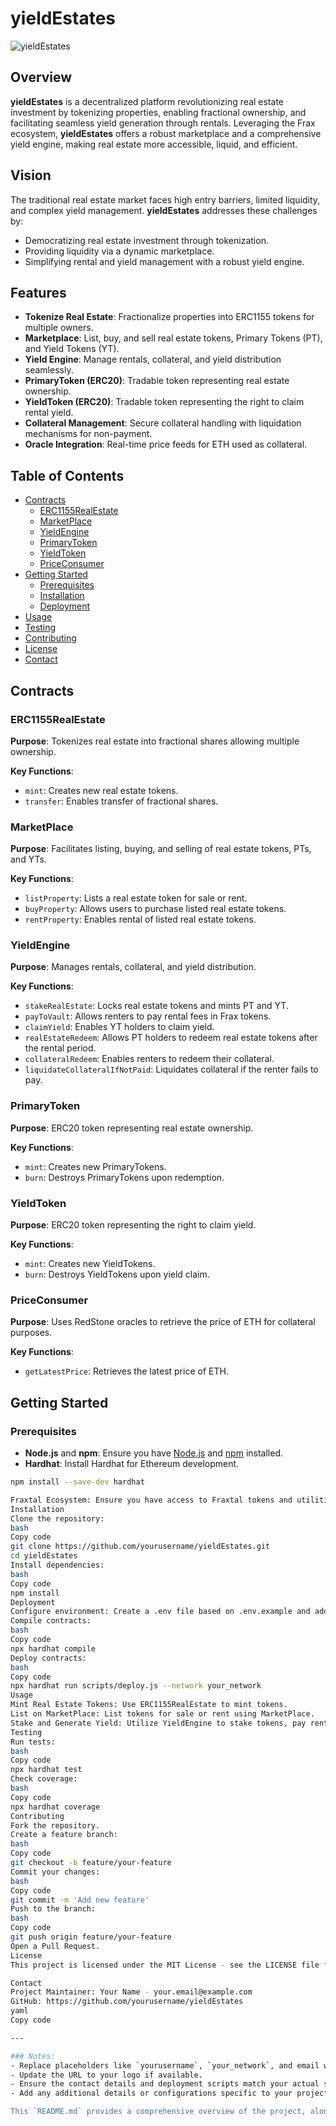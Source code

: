 # yieldEstates

![yieldEstates](https://path_to_logo/logo.png) <!-- Replace with your project's logo URL -->

## Overview

**yieldEstates** is a decentralized platform revolutionizing real estate investment by tokenizing properties, enabling fractional ownership, and facilitating seamless yield generation through rentals. Leveraging the Frax ecosystem, **yieldEstates** offers a robust marketplace and a comprehensive yield engine, making real estate more accessible, liquid, and efficient.

## Vision

The traditional real estate market faces high entry barriers, limited liquidity, and complex yield management. **yieldEstates** addresses these challenges by:
- Democratizing real estate investment through tokenization.
- Providing liquidity via a dynamic marketplace.
- Simplifying rental and yield management with a robust yield engine.

## Features

- **Tokenize Real Estate**: Fractionalize properties into ERC1155 tokens for multiple owners.
- **Marketplace**: List, buy, and sell real estate tokens, Primary Tokens (PT), and Yield Tokens (YT).
- **Yield Engine**: Manage rentals, collateral, and yield distribution seamlessly.
- **PrimaryToken (ERC20)**: Tradable token representing real estate ownership.
- **YieldToken (ERC20)**: Tradable token representing the right to claim rental yield.
- **Collateral Management**: Secure collateral handling with liquidation mechanisms for non-payment.
- **Oracle Integration**: Real-time price feeds for ETH used as collateral.

## Table of Contents

- [Contracts](#contracts)
  - [ERC1155RealEstate](#erc1155realestate)
  - [MarketPlace](#marketplace)
  - [YieldEngine](#yieldengine)
  - [PrimaryToken](#primarytoken)
  - [YieldToken](#yieldtoken)
  - [PriceConsumer](#priceconsumer)
- [Getting Started](#getting-started)
  - [Prerequisites](#prerequisites)
  - [Installation](#installation)
  - [Deployment](#deployment)
- [Usage](#usage)
- [Testing](#testing)
- [Contributing](#contributing)
- [License](#license)
- [Contact](#contact)

## Contracts

### ERC1155RealEstate

**Purpose**: Tokenizes real estate into fractional shares allowing multiple ownership.

**Key Functions**:
- `mint`: Creates new real estate tokens.
- `transfer`: Enables transfer of fractional shares.

### MarketPlace

**Purpose**: Facilitates listing, buying, and selling of real estate tokens, PTs, and YTs.

**Key Functions**:
- `listProperty`: Lists a real estate token for sale or rent.
- `buyProperty`: Allows users to purchase listed real estate tokens.
- `rentProperty`: Enables rental of listed real estate tokens.

### YieldEngine

**Purpose**: Manages rentals, collateral, and yield distribution.

**Key Functions**:
- `stakeRealEstate`: Locks real estate tokens and mints PT and YT.
- `payToVault`: Allows renters to pay rental fees in Frax tokens.
- `claimYield`: Enables YT holders to claim yield.
- `realEstateRedeem`: Allows PT holders to redeem real estate tokens after the rental period.
- `collateralRedeem`: Enables renters to redeem their collateral.
- `liquidateCollateralIfNotPaid`: Liquidates collateral if the renter fails to pay.

### PrimaryToken

**Purpose**: ERC20 token representing real estate ownership.

**Key Functions**:
- `mint`: Creates new PrimaryTokens.
- `burn`: Destroys PrimaryTokens upon redemption.

### YieldToken

**Purpose**: ERC20 token representing the right to claim yield.

**Key Functions**:
- `mint`: Creates new YieldTokens.
- `burn`: Destroys YieldTokens upon yield claim.

### PriceConsumer

**Purpose**: Uses RedStone oracles to retrieve the price of ETH for collateral purposes.

**Key Functions**:
- `getLatestPrice`: Retrieves the latest price of ETH.

## Getting Started

### Prerequisites

- **Node.js** and **npm**: Ensure you have [Node.js](https://nodejs.org/) and [npm](https://www.npmjs.com/) installed.
- **Hardhat**: Install Hardhat for Ethereum development.

```bash
npm install --save-dev hardhat

Fraxtal Ecosystem: Ensure you have access to Fraxtal tokens and utilities.
Installation
Clone the repository:
bash
Copy code
git clone https://github.com/yourusername/yieldEstates.git
cd yieldEstates
Install dependencies:
bash
Copy code
npm install
Deployment
Configure environment: Create a .env file based on .env.example and add your configuration.
Compile contracts:
bash
Copy code
npx hardhat compile
Deploy contracts:
bash
Copy code
npx hardhat run scripts/deploy.js --network your_network
Usage
Mint Real Estate Tokens: Use ERC1155RealEstate to mint tokens.
List on MarketPlace: List tokens for sale or rent using MarketPlace.
Stake and Generate Yield: Utilize YieldEngine to stake tokens, pay rental fees, claim yield, and redeem collateral.
Testing
Run tests:
bash
Copy code
npx hardhat test
Check coverage:
bash
Copy code
npx hardhat coverage
Contributing
Fork the repository.
Create a feature branch:
bash
Copy code
git checkout -b feature/your-feature
Commit your changes:
bash
Copy code
git commit -m 'Add new feature'
Push to the branch:
bash
Copy code
git push origin feature/your-feature
Open a Pull Request.
License
This project is licensed under the MIT License - see the LICENSE file for details.

Contact
Project Maintainer: Your Name - your.email@example.com
GitHub: https://github.com/yourusername/yieldEstates
yaml
Copy code

---

### Notes:
- Replace placeholders like `yourusername`, `your_network`, and email with actual values.
- Update the URL to your logo if available.
- Ensure the contact details and deployment scripts match your actual setup.
- Add any additional details or configurations specific to your project's needs.

This `README.md` provides a comprehensive overview of the project, along with instructions for setup, usage, and contribution, making it easier for others to understand and engage with your project.

